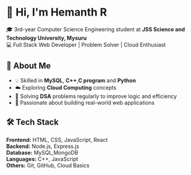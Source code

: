 # 👋 Hi, I'm Hemanth R

🎓 3rd-year Computer Science Engineering student at **JSS Science and Technology University, Mysuru**  
💻 Full Stack Web Developer | Problem Solver | Cloud Enthusiast  


## 🚀 About Me
- 💡 Skilled in **MySQL**, **C++**,**C program** and **Python**
- ☁️ Exploring **Cloud Computing** concepts  
- 🧠 Solving **DSA** problems regularly to improve logic and efficiency  
- 🌱 Passionate about building real-world web applications  


## 🛠️ Tech Stack
**Frontend:** HTML, CSS, JavaScript, React  
**Backend:** Node.js, Express.js  
**Database:** MySQL,MongoDB  
**Languages:** C++, JavaScript  
**Others:** Git, GitHub, Cloud Basics 

